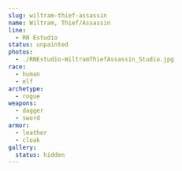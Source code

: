 ```yaml
---
slug: wiltram-thief-assassin
name: Wiltram, Thief/Assassin
line:
  - RN Estudio
status: unpainted
photos:
  - ./RNEstudio-WiltramThiefAssassin_Studio.jpg
race:
  - human
  - elf
archetype:
  - rogue
weapons:
  - dagger
  - sword
armor:
  - leather
  - cloak
gallery:
  status: hidden
---
```

